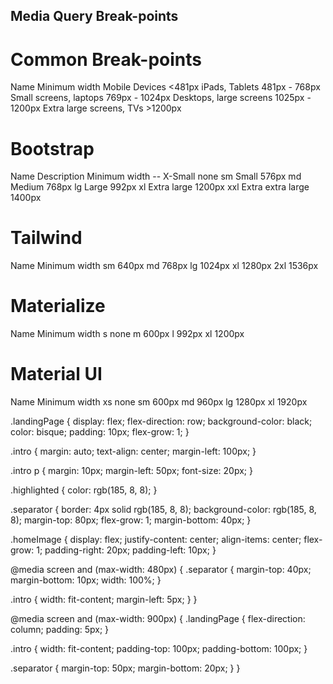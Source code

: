 ## Media Query Break-points
# Common Break-points
Name                        Minimum width
Mobile Devices              <481px
iPads, Tablets              481px - 768px
Small screens, laptops      769px - 1024px
Desktops, large screens     1025px - 1200px
Extra large screens, TVs    >1200px 

# Bootstrap
Name	Description	        Minimum width
--	    X-Small	            none
sm	    Small	            576px
md	    Medium	            768px
lg	    Large	            992px
xl	    Extra large	        1200px
xxl	    Extra extra large	1400px

# Tailwind
Name	Minimum width
sm	    640px
md	    768px
lg	    1024px
xl	    1280px
2xl	    1536px

# Materialize
Name	Minimum width
s	    none
m	    600px
l	    992px
xl	    1200px

# Material UI
Name	Minimum width
xs	    none
sm	    600px
md	    960px
lg	    1280px
xl	    1920px


.landingPage {
  display: flex;
  flex-direction: row;
  background-color: black;
  color: bisque;
  padding: 10px;
  flex-grow: 1;
}

.intro {
  margin: auto;
  text-align: center;
  margin-left: 100px;
}

.intro p {
  margin: 10px;
  margin-left: 50px;
  font-size: 20px;
}

.highlighted {
  color: rgb(185, 8, 8);
}

.separator {
  border: 4px solid rgb(185, 8, 8);
  background-color: rgb(185, 8, 8);
  margin-top: 80px;
  flex-grow: 1;
  margin-bottom: 40px;
}

.homeImage {
  display: flex;
  justify-content: center;
  align-items: center;
  flex-grow: 1;
  padding-right: 20px;
  padding-left: 10px;
}

@media screen and (max-width: 480px) {
  .separator {
    margin-top: 40px;
    margin-bottom: 10px;
    width: 100%;
    }

  .intro {
    width: fit-content;
    margin-left: 5px;
  }
}

@media screen and (max-width: 900px) {
  .landingPage {
    flex-direction: column;
    padding: 5px;
  }
  
  .intro {
    width: fit-content;
    padding-top: 100px;
    padding-bottom: 100px;
  }

  .separator {
    margin-top: 50px;
    margin-bottom: 20px;
  }
}



